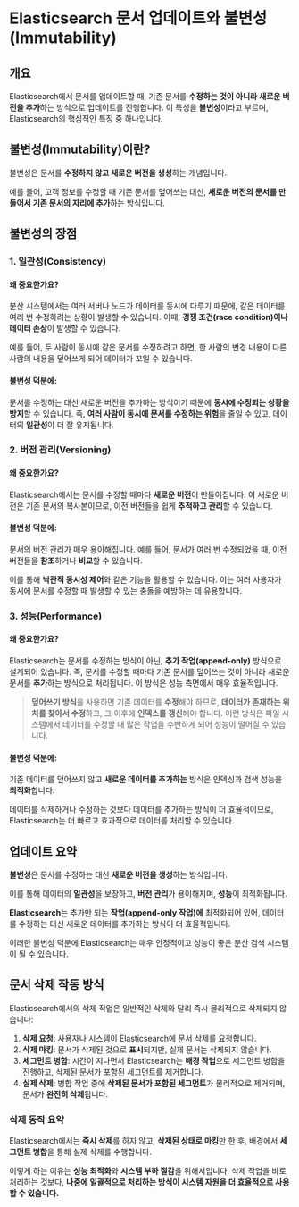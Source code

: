 # Elasticsearch 문서 업데이트와 불변성(Immutability)

## 개요

Elasticsearch에서 문서를 업데이트할 때, 기존 문서를 **수정하는 것이 아니라 새로운 버전을 추가**하는 방식으로 업데이트를 진행합니다. 이 특성을 **불변성**이라고 부르며, Elasticsearch의 핵심적인 특징 중 하나입니다.

## 불변성(Immutability)이란?

불변성은 문서를 **수정하지 않고 새로운 버전을 생성**하는 개념입니다.

예를 들어, 고객 정보를 수정할 때 기존 문서를 덮어쓰는 대신, **새로운 버전의 문서를 만들어서 기존 문서의 자리에 추가**하는 방식입니다.

## 불변성의 장점

### 1. 일관성(Consistency)

#### 왜 중요한가요?
분산 시스템에서는 여러 서버나 노드가 데이터를 동시에 다루기 때문에, 같은 데이터를 여러 번 수정하려는 상황이 발생할 수 있습니다. 이때, **경쟁 조건(race condition)이나** **데이터 손상**이 발생할 수 있습니다.

예를 들어, 두 사람이 동시에 같은 문서를 수정하려고 하면, 한 사람의 변경 내용이 다른 사람의 내용을 덮어쓰게 되어 데이터가 꼬일 수 있습니다.

#### 불변성 덕분에:
문서를 수정하는 대신 새로운 버전을 추가하는 방식이기 때문에 **동시에 수정되는 상황을 방지**할 수 있습니다. 즉, **여러 사람이 동시에 문서를 수정하는 위험**을 줄일 수 있고, 데이터의 **일관성**이 더 잘 유지됩니다.

### 2. 버전 관리(Versioning)

#### 왜 중요한가요?
Elasticsearch에서는 문서를 수정할 때마다 **새로운 버전**이 만들어집니다. 이 새로운 버전은 기존 문서의 복사본이므로, 이전 버전들을 쉽게 **추적하고 관리**할 수 있습니다.

#### 불변성 덕분에:
문서의 버전 관리가 매우 용이해집니다. 예를 들어, 문서가 여러 번 수정되었을 때, 이전 버전들을 **참조**하거나 **비교**할 수 있습니다.

이를 통해 **낙관적 동시성 제어**와 같은 기능을 활용할 수 있습니다. 이는 여러 사용자가 동시에 문서를 수정할 때 발생할 수 있는 충돌을 예방하는 데 유용합니다.

### 3. 성능(Performance)

#### 왜 중요한가요?
Elasticsearch는 문서를 수정하는 방식이 아닌, **추가 작업(append-only)** 방식으로 설계되어 있습니다. 즉, 문서를 수정할 때마다 기존 문서를 덮어쓰는 것이 아니라 새로운 문서를 **추가**하는 방식으로 처리됩니다. 이 방식은 성능 측면에서 매우 효율적입니다.

> **덮어쓰기 방식**을 사용하면 기존 데이터를 **수정**해야 하므로, **데이터가 존재하는 위치를 찾아서 수정**하고, 그 이후에 **인덱스를 갱신**해야 합니다. 이런 방식은 파일 시스템에서 데이터를 수정할 때 많은 작업을 수반하게 되어 성능이 떨어질 수 있습니다.

#### 불변성 덕분에:
기존 데이터를 덮어쓰지 않고 **새로운 데이터를 추가하는** 방식은 인덱싱과 검색 성능을 **최적화**합니다.

데이터를 삭제하거나 수정하는 것보다 데이터를 추가하는 방식이 더 효율적이므로, Elasticsearch는 더 빠르고 효과적으로 데이터를 처리할 수 있습니다.

## 업데이트 요약

**불변성**은 문서를 수정하는 대신 **새로운 버전을 생성**하는 방식입니다.

이를 통해 데이터의 **일관성**을 보장하고, **버전 관리**가 용이해지며, **성능**이 최적화됩니다.

**Elasticsearch**는 추가만 되는 **작업(append-only 작업)에** 최적화되어 있어, 데이터를 수정하는 대신 새로운 데이터를 추가하는 방식이 더 효율적입니다.

이러한 불변성 덕분에 Elasticsearch는 매우 안정적이고 성능이 좋은 분산 검색 시스템이 될 수 있습니다.

## 문서 삭제 작동 방식

Elasticsearch에서의 삭제 작업은 일반적인 삭제와 달리 즉시 물리적으로 삭제되지 않습니다:

1. **삭제 요청**: 사용자나 시스템이 Elasticsearch에 문서 삭제를 요청합니다.
2. **삭제 마킹**: 문서가 삭제된 것으로 **표시**되지만, 실제 문서는 삭제되지 않습니다.
3. **세그먼트 병합**: 시간이 지나면서 Elasticsearch는 **배경 작업**으로 세그먼트 병합을 진행하고, 삭제된 문서가 포함된 세그먼트를 제거합니다.
4. **실제 삭제**: 병합 작업 중에 **삭제된 문서가 포함된 세그먼트**가 물리적으로 제거되며, 문서가 **완전히 삭제**됩니다.

### 삭제 동작 요약

Elasticsearch에서는 **즉시 삭제**를 하지 않고, **삭제된 상태로 마킹**만 한 후, 배경에서 **세그먼트 병합**을 통해 실제 삭제를 수행합니다.

이렇게 하는 이유는 **성능 최적화**와 **시스템 부하 절감**을 위해서입니다. 삭제 작업을 바로 처리하는 것보다, **나중에 일괄적으로 처리하는 방식이 시스템 자원을 더 효율적으로 사용할 수 있습니다.**

